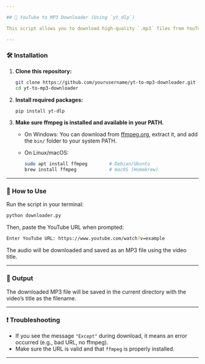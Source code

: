 ```yaml
---

## 🎵 YouTube to MP3 Downloader (Using `yt_dlp`)

This script allows you to download high-quality `.mp3` files from YouTube using [`yt_dlp`](https://github.com/yt-dlp/yt-dlp) and `ffmpeg`.

---
```


### 🛠 Installation

1. **Clone this repository:**

   ```bash
   git clone https://github.com/yourusername/yt-to-mp3-downloader.git
   cd yt-to-mp3-downloader
   ```

2. **Install required packages:**

   ```bash
   pip install yt-dlp
   ```

3. **Make sure ffmpeg is installed and available in your PATH.**

   * On Windows: You can download from [ffmpeg.org](https://ffmpeg.org/download.html), extract it, and add the `bin/` folder to your system PATH.
   * On Linux/macOS:

     ```bash
     sudo apt install ffmpeg        # Debian/Ubuntu
     brew install ffmpeg            # macOS (Homebrew)
     ```

---

### 🚀 How to Use

Run the script in your terminal:

```bash
python downloader.py
```

Then, paste the YouTube URL when prompted:

```bash
Enter YouTube URL: https://www.youtube.com/watch?v=example
```

The audio will be downloaded and saved as an MP3 file using the video title.

---

### 📂 Output

The downloaded MP3 file will be saved in the current directory with the video’s title as the filename.

---

### ❗ Troubleshooting

* If you see the message `"Except"` during download, it means an error occurred (e.g., bad URL, no ffmpeg).
* Make sure the URL is valid and that `ffmpeg` is properly installed.

---
